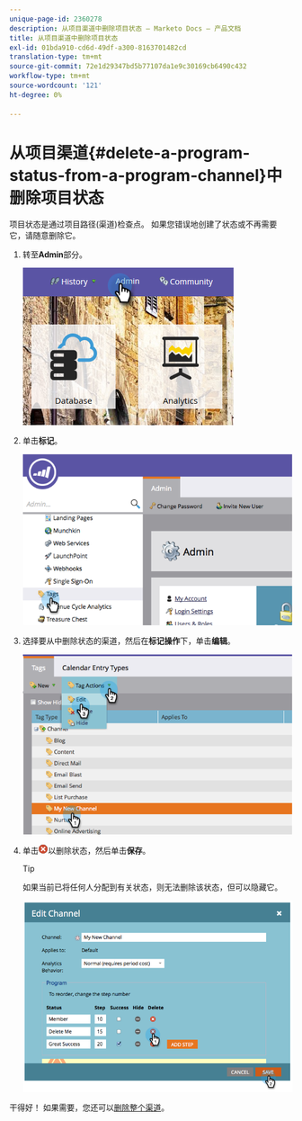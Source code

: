 ```yaml
---
unique-page-id: 2360278
description: 从项目渠道中删除项目状态 — Marketo Docs — 产品文档
title: 从项目渠道中删除项目状态
exl-id: 01bda910-cd6d-49df-a300-8163701482cd
translation-type: tm+mt
source-git-commit: 72e1d29347bd5b77107da1e9c30169cb6490c432
workflow-type: tm+mt
source-wordcount: '121'
ht-degree: 0%

---
```


# 从项目渠道{#delete-a-program-status-from-a-program-channel}中删除项目状态

项目状态是通过项目路径(渠道)检查点。 如果您错误地创建了状态或不再需要它，请随意删除它。

1. 转至&#x200B;**Admin**&#x200B;部分。

   ![](assets/admin.png)

1. 单击&#x200B;**标记**。

   ![](assets/image2014-9-24-15-3a51-3a24.png)

1. 选择要从中删除状态的渠道，然后在&#x200B;**标记操作**&#x200B;下，单击&#x200B;**编辑**。

   ![](assets/image2014-9-24-15-3a51-3a45.png)

1. 单击![X图标](assets/image2014-9-24-15-3a52-3a39.png)以删除状态，然后单击&#x200B;**保存**。

   >[!TIP]
   >
   >如果当前已将任何人分配到有关状态，则无法删除该状态，但可以隐藏它。

   ![](assets/image2014-9-24-15-3a57-3a53.png)

干得好！ 如果需要，您还可以[删除整个渠道](/help/marketo/product-docs/administration/tags/delete-a-program-channel.md)。
